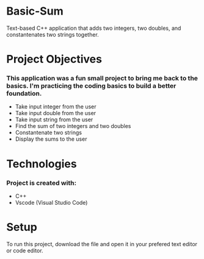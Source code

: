 # Basic-Sum

Text-based C++ application that adds two integers, two doubles, and constantenates two strings together.

# Project Objectives 

### This application was a fun small project to bring me back to the basics. I'm practicing the coding basics to build a better foundation.

* Take input integer from the user 
* Take input double from the user
* Take input string from the user
* Find the sum of two integers and two doubles
* Constantenate two strings
* Display the sums to the user

# Technologies 

### Project is created with:

* C++
* Vscode (Visual Studio Code) 


# Setup

To run this project, download the file and open it in your prefered text editor or code editor.
